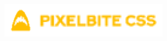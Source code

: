 <p align='center'>
  <img src='https://raw.githubusercontent.com/Pixelbite-CSS/.github/main/banner-yellow.png'/>
</p>
